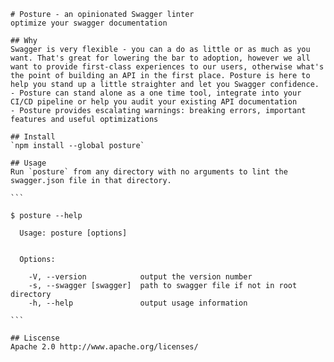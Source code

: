     # Posture - an opinionated Swagger linter
    optimize your swagger documentation

    ## Why
    Swagger is very flexible - you can a do as little or as much as you want. That's great for lowering the bar to adoption, however we all want to provide first-class experiences to our users, otherwise what's the point of building an API in the first place. Posture is here to help you stand up a little straighter and let you Swagger confidence.
    - Posture can stand alone as a one time tool, integrate into your CI/CD pipeline or help you audit your existing API documentation
    - Posture provides escalating warnings: breaking errors, important features and useful optimizations

    ## Install
    `npm install --global posture`

    ## Usage
    Run `posture` from any directory with no arguments to lint the swagger.json file in that directory.

    ```

    $ posture --help

      Usage: posture [options]


      Options:

        -V, --version            output the version number
        -s, --swagger [swagger]  path to swagger file if not in root directory
        -h, --help               output usage information

    ```

    ## Liscense
    Apache 2.0 http://www.apache.org/licenses/


